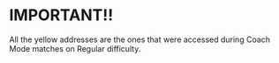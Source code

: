 # IMPORTANT!!

All the yellow addresses are the ones that were accessed during Coach Mode matches on Regular difficulty.
